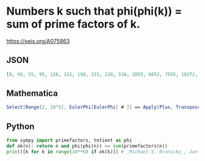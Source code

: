# Numbers k such that phi\(phi\(k\)\) \= sum of prime factors of k\.
https://oeis.org/A075863
## JSON
```JSON
[8, 45, 55, 95, 126, 132, 198, 215, 228, 516, 2855, 6852, 7655, 18372, 276455, 663492]
```
## Mathematica
```Mathematica
Select[Range[2, 10^5], EulerPhi[EulerPhi[ # ]] == Apply[Plus, Transpose[FactorInteger[ # ]][[1]]] &]
```
## Python
```Python
from sympy import primefactors, totient as phi
def ok(n): return n and phi(phi(n)) == sum(primefactors(n))
print([k for k in range(10**6) if ok(k)]) # _Michael S. Branicky_, Jun 19 2023
```
